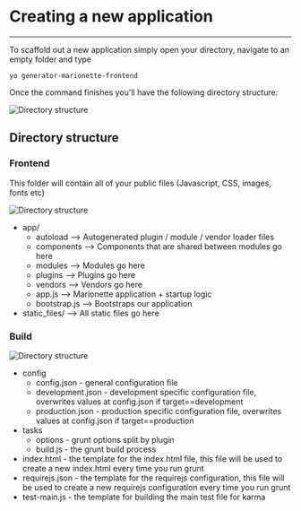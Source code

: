 # Creating a new application
-------------

To scaffold out a new application simply open your directory, navigate to an empty folder and type

```
yo generator-marionette-frontend
```

Once the command finishes you'll have the following directory structure:

![Directory structure](http://puu.sh/8BuNF.png)

## Directory structure
### Frontend

This folder will contain all of your public files (Javascript, CSS, images, fonts etc)

![Directory structure](http://puu.sh/9oP4D/fb7783b908.png)

- app/
    * autoload              --> Autogenerated plugin / module / vendor loader files
    * components            --> Components that are shared between modules go here
    * modules               --> Modules go here
    * plugins               --> Plugins go here
    * vendors               --> Vendors go here
    * app.js                --> Marionette application + startup logic
    * bootstrap.js          --> Bootstraps our application
- static_files/             --> All static files go here


### Build

![Directory structure](http://puu.sh/8TMfu.png)

* config
    * config.json       - general configuration file
    * development.json  - development specific configuration file, overwrites values at config.json if target==development
    * production.json   - production specific configuration file, overwrites values at config.json if target==production
* tasks
    * options           - grunt options split by plugin
    * build.js          - the grunt build process
* index.html            - the template for the index.html file, this file will be used to create a new index.html every time you run grunt
* requirejs.json        - the template for the requirejs configuration, this file will be used to create a new requirejs configuration every time you run grunt
* test-main.js          - the template for building the main test file for karma
